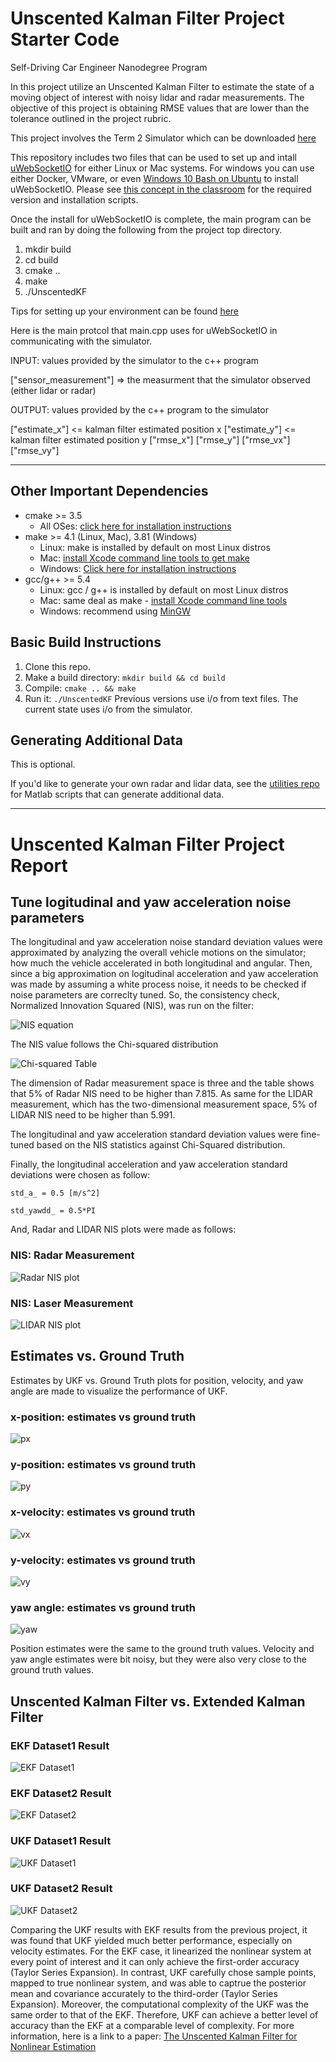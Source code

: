 # Unscented Kalman Filter Project Starter Code
Self-Driving Car Engineer Nanodegree Program

In this project utilize an Unscented Kalman Filter to estimate the state of a moving object of interest with noisy lidar and radar measurements. The objective of this project is obtaining RMSE values that are lower than the tolerance outlined in the project rubric. 

This project involves the Term 2 Simulator which can be downloaded [here](https://github.com/udacity/self-driving-car-sim/releases)

This repository includes two files that can be used to set up and intall [uWebSocketIO](https://github.com/uWebSockets/uWebSockets) for either Linux or Mac systems. For windows you can use either Docker, VMware, or even [Windows 10 Bash on Ubuntu](https://www.howtogeek.com/249966/how-to-install-and-use-the-linux-bash-shell-on-windows-10/) to install uWebSocketIO. Please see [this concept in the classroom](https://classroom.udacity.com/nanodegrees/nd013/parts/40f38239-66b6-46ec-ae68-03afd8a601c8/modules/0949fca6-b379-42af-a919-ee50aa304e6a/lessons/f758c44c-5e40-4e01-93b5-1a82aa4e044f/concepts/16cf4a78-4fc7-49e1-8621-3450ca938b77) for the required version and installation scripts.

Once the install for uWebSocketIO is complete, the main program can be built and ran by doing the following from the project top directory.

1. mkdir build
2. cd build
3. cmake ..
4. make
5. ./UnscentedKF

Tips for setting up your environment can be found [here](https://classroom.udacity.com/nanodegrees/nd013/parts/40f38239-66b6-46ec-ae68-03afd8a601c8/modules/0949fca6-b379-42af-a919-ee50aa304e6a/lessons/f758c44c-5e40-4e01-93b5-1a82aa4e044f/concepts/23d376c7-0195-4276-bdf0-e02f1f3c665d)

Here is the main protcol that main.cpp uses for uWebSocketIO in communicating with the simulator.

INPUT: values provided by the simulator to the c++ program

["sensor_measurement"] => the measurment that the simulator observed (either lidar or radar)


OUTPUT: values provided by the c++ program to the simulator

["estimate_x"] <= kalman filter estimated position x
["estimate_y"] <= kalman filter estimated position y
["rmse_x"]
["rmse_y"]
["rmse_vx"]
["rmse_vy"]

---

## Other Important Dependencies
* cmake >= 3.5
  * All OSes: [click here for installation instructions](https://cmake.org/install/)
* make >= 4.1 (Linux, Mac), 3.81 (Windows)
  * Linux: make is installed by default on most Linux distros
  * Mac: [install Xcode command line tools to get make](https://developer.apple.com/xcode/features/)
  * Windows: [Click here for installation instructions](http://gnuwin32.sourceforge.net/packages/make.htm)
* gcc/g++ >= 5.4
  * Linux: gcc / g++ is installed by default on most Linux distros
  * Mac: same deal as make - [install Xcode command line tools](https://developer.apple.com/xcode/features/)
  * Windows: recommend using [MinGW](http://www.mingw.org/)

## Basic Build Instructions

1. Clone this repo.
2. Make a build directory: `mkdir build && cd build`
3. Compile: `cmake .. && make`
4. Run it: `./UnscentedKF` Previous versions use i/o from text files.  The current state uses i/o
from the simulator.

## Generating Additional Data

This is optional.

If you'd like to generate your own radar and lidar data, see the
[utilities repo](https://github.com/udacity/CarND-Mercedes-SF-Utilities) for
Matlab scripts that can generate additional data.

--------------------------------
[//]: # (Image References)

[NIS]: ./report_images/nis.jpg "NIS"
[Chi_Sqr_Dist]: ./report_images/Chi_square_distribution.jpg "Chi_Sqr_Dist"
[NIS_Laser]: ./report_images/NIS_Laser.png "NIS_Laser"
[NIS_Radar]: ./report_images/NIS_Radar.png "NIS_Radar"
[px_est_vs_gt]: ./report_images/px_est_vs_gt.png "px_est_vs_gt"
[py_est_vs_gt]: ./report_images/py_est_vs_gt.png "py_est_vs_gt"
[vx_est_vs_gt]: ./report_images/vx_est_vs_gt.png "vx_est_vs_gt"
[vy_est_vs_gt]: ./report_images/vy_est_vs_gt.png "vy_est_vs_gt"
[yaw_est_vs_gt]: ./report_images/yaw_est_vs_gt.png "yaw_est_vs_gt"
[EKF_Result_Dataset1]: ./report_images/EKF_Result_Dataset1.png "EKF_Result_Dataset1"
[EKF_Result_Dataset2]: ./report_images/EKF_Result_Dataset2.png "EKF_Result_Dataset2"
[UKF_Result_Dataset1]: ./report_images/UKF_Result_Dataset1.png "UKF_Result_Dataset1"
[UKF_Result_Dataset2]: ./report_images/UKF_Result_Dataset2.png "UKF_Result_Dataset2"


# Unscented Kalman Filter Project Report
## Tune logitudinal and yaw acceleration noise parameters
The longitudinal and yaw acceleration noise standard deviation values were approximated by analyzing the overall vehicle motions on the simulator; how much the vehicle accelerated in both longitudinal and angular. Then, since a big approximation on logitudinal acceleration and yaw acceleration was made by assuming a white process noise, it needs to be checked if noise parameters are correclty tuned. So, the consistency check, Normalized Innovation Squared (NIS), was run on the filter:

![NIS equation][NIS]

The NIS value follows the Chi-squared distribution

![Chi-squared Table][Chi_Sqr_Dist]

The dimension of Radar measurement space is three and the table shows that 5% of Radar NIS need to be higher than 7.815. As same for the LIDAR measurement, which has the two-dimensional measurement space, 5% of LIDAR NIS need to be higher than 5.991.

The longitudinal and yaw acceleration standard deviation values were fine-tuned based on the NIS statistics against Chi-Squared distribution.

Finally, the longitudinal acceleration and yaw acceleration standard deviations were chosen as follow:

`std_a_ = 0.5 [m/s^2]`

`std_yawdd_ = 0.5*PI`

And, Radar and LIDAR NIS plots were made as follows:

### NIS: Radar Measurement
![Radar NIS plot][NIS_Radar]
### NIS: Laser Measurement
![LIDAR NIS plot][NIS_Laser]


## Estimates vs. Ground Truth
Estimates by UKF vs. Ground Truth plots for position, velocity, and yaw angle are made to visualize the performance of UKF.

### x-position: estimates vs ground truth
![px][px_est_vs_gt]
### y-position: estimates vs ground truth
![py][py_est_vs_gt]
### x-velocity: estimates vs ground truth
![vx][vx_est_vs_gt]
### y-velocity: estimates vs ground truth
![vy][vy_est_vs_gt]
### yaw angle: estimates vs ground truth
![yaw][yaw_est_vs_gt]

Position estimates were the same to the ground truth values. Velocity and yaw angle estimates were bit noisy, but they were also very close to the ground truth values.


## Unscented Kalman Filter vs. Extended Kalman Filter

### EKF Dataset1 Result
![EKF Dataset1][EKF_Result_Dataset1]
### EKF Dataset2 Result
![EKF Dataset2][EKF_Result_Dataset2]
### UKF Dataset1 Result
![UKF Dataset1][UKF_Result_Dataset1]
### UKF Dataset2 Result
![UKF Dataset2][UKF_Result_Dataset2]

Comparing the UKF results with EKF results from the previous project, it was found that UKF yielded much better performance, especially on velocity estimates. For the EKF case, it linearized the nonlinear system at every point of interest and it can only achieve the first-order accuracy (Taylor Series Expansion). In contrast, UKF carefully chose sample points, mapped to true nonlinear system, and was able to captrue the posterior mean and covariance accurately to the third-order (Taylor Series Expansion). Moreover, the computational complexity of the UKF was the same order to that of the EKF. Therefore, UKF can achieve a better level of accuracy than the EKF at a comparable level of complexity. For more information, here is a link to a paper:
[The Unscented Kalman Filter for Nonlinear Estimation](https://www.seas.harvard.edu/courses/cs281/papers/unscented.pdf)
